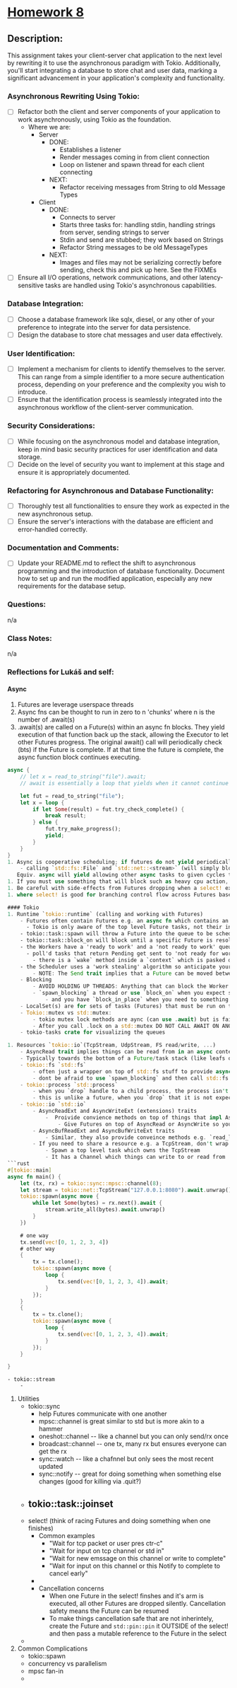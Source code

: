 # [Homework 8](https://robot-dreams-rust.mag.wiki/13-error-handling-custom-types/index.html#homework)

## Description:

This assignment takes your client-server chat application to the next level by rewriting it to use the asynchronous paradigm with Tokio. Additionally, you'll start integrating a database to store chat and user data, marking a significant advancement in your application's complexity and functionality.

### Asynchronous Rewriting Using Tokio:

- [ ] Refactor both the client and server components of your application to work asynchronously, using Tokio as the foundation.
    - Where we are:
        - Server 
            - DONE: 
                - Establishes a listener
                - Render messages coming in from client connection
                - Loop on listener and spawn thread for each client connecting
            - NEXT: 
                - Refactor receiving messages from String to old Message Types
        - Client 
            - DONE:
                - Connects to server 
                - Starts three tasks for: handling stdin, handling strings from server, sending strings to server
                - Stdin and send are stubbed; they work based on Strings
                - Refactor String messages to be old MessageTypes
            - NEXT: 
                - Images and files may not be serializing correctly before sending, check this and pick up here. See the FIXMEs
- [ ] Ensure all I/O operations, network communications, and other latency-sensitive tasks are handled using Tokio's asynchronous capabilities.

### Database Integration:

- [ ] Choose a database framework like sqlx, diesel, or any other of your preference to integrate into the server for data persistence.
- [ ] Design the database to store chat messages and user data effectively.

### User Identification:
- [ ] Implement a mechanism for clients to identify themselves to the server. This can range from a simple identifier to a more secure authentication process, depending on your preference and the complexity you wish to introduce.
- [ ] Ensure that the identification process is seamlessly integrated into the asynchronous workflow of the client-server communication.

### Security Considerations:
- [ ] While focusing on the asynchronous model and database integration, keep in mind basic security practices for user identification and data storage.
- [ ] Decide on the level of security you want to implement at this stage and ensure it is appropriately documented.

### Refactoring for Asynchronous and Database Functionality:

- [ ] Thoroughly test all functionalities to ensure they work as expected in the new asynchronous setup.
- [ ] Ensure the server's interactions with the database are efficient and error-handled correctly.

### Documentation and Comments:

- [ ] Update your README.md to reflect the shift to asynchronous programming and the introduction of database functionality.
Document how to set up and run the modified application, especially any new requirements for the database setup.

### Questions:
n/a

### Class Notes:
n/a

### Reflections for Lukáš and self:

#### Async
1. Futures are leverage userspace threads
1. Async fns can be thought to run in zero to n 'chunks' where n is the number of .await(s)
1. .await(s) are called on a Future(s) within an async fn blocks. They yield execution of that function back up the stack, allowing the Executor to let other Futures progress. The original await() call will periodically check (bts) if the Future is complete. If at that time the future is complete, the async function block continues executing.
```rust
async {
    // let x = read_to_string("file").await;
    // await is essentially a loop that yields when it cannot continue for whatever reason 

    let fut = read_to_string("file");
    let x = loop {
        if let Some(result) = fut.try_check_complete() {
            break result;
        } else {
            fut.try_make_progress();
            yield;
        }
    }
}
1. Async is cooperative scheduling; if futures do not yield periodically things get fkd e.g.:
    - calling `std::fs::File` and `std::net::<stream>` (will simply block the thread)
   Equiv. async will yield allowing other async tasks to given cycles to progress.
1. If you must use something that will block such as heavy cpu action, leverage something like `tokio::task::[spawn_blocking|block_in_place]`. This way the scheduler expects this and will ensure other Futures can still progress.
1. Be careful with side-effects from Futures dropping when a select! exits early
1. where select! is good for branching control flow across Futures based on which is ready first, "joins" are tell you to wait for all futures (depth) to complete before continuing

#### Tokio
1. Runtime `tokio::runtime` (calling and working with Futures)
    - Futures often contain Futures e.g. an async fn which contains an async fn which calls an async stream
      - Tokio is only aware of the top level Future tasks, not their inner Futures
    - tokio::task::spawn will throw a Future into the queue to be scheduled and return a joinhandle which can be used or ignored
    - tokio::task::block_on will block until a specific Future is resolved
    - the Workers have a 'ready to work' and a 'not ready to work' queue, they only poll the 'ready to work queue'
      - poll'd tasks that return Pending get sent to 'not ready for work'
        - there is a `wake` method inside a `context` which is pasked down Resource chain. When this gets called by the I/O event loop, the scheduler knows it can be moved back to 'ready to work' 
    - the Scheduler uses a 'work stealing' algorithm so anticipate your Future(s) (tasks) being moved between threads
        - NOTE: The Send trait implies that a Future can be moved between threads. 
    - Blocking
        - AVOID HOLDING UP THREADS: Anything that can block the Worker's (OS level) thread is bad e.g. using std::io::stdin rather than tokio::io:stdin
        - `spawn_blocking` a thread or use `block_on` when you expect something to take > 100ms
            - and you have `block_in_place` when you need to something blocking but does not impliment the Send trait
    - LocalSet(s) are for sets of tasks (Futures) that must be run on the same thread (e.g. don't implement the Send Trait). But, LocalSet(s) can only be top level tasks in Tokio (or by spawning a new local thread at the OS level e.g. std::thread::spawn)
    - Tokio::mutex vs std::mutex:
        - tokio mutex lock methods are aync (can use .await) but is fairly inefficient
        - After you call .lock on a std::mutex DO NOT CALL AWAIT ON ANOTHER FUTURE WITHOUT or you can get into a race condition with the mutex being locked
    - tokio-tasks crate for visualizing the queues

1. Resources `tokio::io`(TcpStream, UdpStream, FS read/write, ...)
    - AsyncRead trait implies things can be read from in an async context via `poll_read`
    - Typically towards the bottom of a Future/task stack (like leafs of the tree)
    - tokio::fs `std::fs`
        - often just a wrapper on top of std::fs stuff to provide async features but is slow
        - dont be afraid to use `spawn_blocking` and then call std::fs if there is a big performance concern.
    - tokio::process `std::process`
        - when you `drop` handle to a child process, the process isn't killed. It continues executing
        - this is unlike a future, when you `drop` that it is not expected to continue
    - tokio::io `std::io`
        - AsyncReadExt and AsyncWriteExt (extensions) traits
            -  Proivide convience methods on top of things that impl AsyncWrite or AsyncRead e.g. `read_to_string`, `write_all`, ... 
                - Give Futures on top of AsyncRead or AsyncWrite so you can `await` them and stuff
        - AsyncBufReadExt and AsyncBufWriteExt traits
            - Similar, they also provide conveince methods e.g. `read_lines` 
        - If you need to share a resource e.g. a TcpStream, don't wrap it in a mutex. Use the "Actor Pattern" ## THIS WILL BE USEFUL IN HOMEWORK
            - Spawn a top level task which owns the TcpStream
            - It has a Channel which things can write to or read from 
```rust
#[tokio::main]
async fn main() {
    let (tx, rx) = tokio::sync::mpsc::channel(8);
    let stream = tokio::net::TcpStream("127.0.0.1:8080").await.unwrap();
    tokio::spawn(async move {
        while let Some(bytes) = rx.next().await {
            stream.write_all(bytes).await.unwrap()
        }
    })

    # one way
    tx.send(vec![0, 1, 2, 3, 4])
    # other way
    {
        tx = tx.clone();
        tokio::spawn(async move {
            loop {
                tx.send(vec![0, 1, 2, 3, 4]).await;
            }
        });
    }
    {
        tx = tx.clone();
        tokio::spawn(async move {
            loop {
                tx.send(vec![0, 1, 2, 3, 4]).await;
            }
        });
    }

}
```
    - tokio::stream
        - 


1. Utilities
    - tokio::sync 
        - help Futures communicate with one another
        - mpsc::channel is great similar to std but is more akin to a hammer
        - oneshot::channel -- like a channel but you can only send/rx once
        - broadcast::channel -- one tx, many rx but ensures everyone can get the rx
        - sync::watch -- like a chafnnel but only sees the most recent updated 
        - sync::notify -- great for doing something when something else changes (good for killing via .quit?)
    - tokio::task::joinset
        - 
    - select! (think of racing Futures and doing something when one finishes)
        - Common examples
            - "Wait for tcp packet or user pres ctr-c"
            - "Wait for input on tcp channel or std in"
            - "Wait for new emssage on this channel or write to complete"
            - "Wait for input on this channel or this Notify to complete to cancel early"
        - 
        - Cancellation concerns
            - When one Future in the select! finshes and it's arm is executed, all other Futures are dropped silently. Cancellation safety means the Future can be resumed 
            - To make things cancellation safe that are not inherintely, create the Future and `std::pin::pin` it OUTSIDE of the select! and then pass a mutable reference to the Future in the select
    -   
1. Common Complications
    - tokio::spawn
    - concurrency vs parallelism
    - mpsc fan-in
    - 